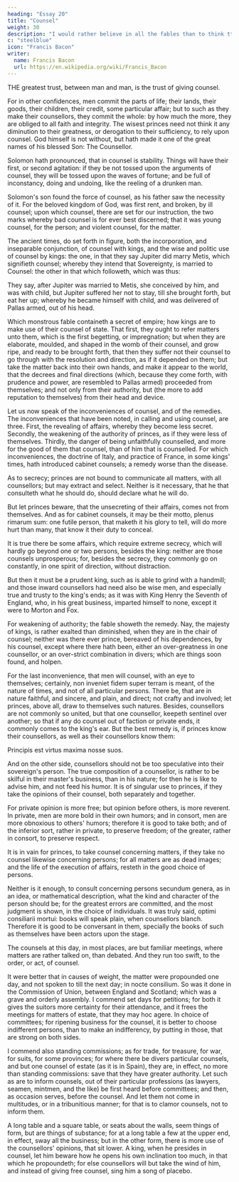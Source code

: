 ```yaml
---
heading: "Essay 20"
title: "Counsel"
weight: 30
description: "I would rather believe in all the fables than to think tthat this universal frame is without a mind"
c: "steelblue"
icon: "Francis Bacon"
writer:
  name: Francis Bacon
  url: https://en.wikipedia.org/wiki/Francis_Bacon
---
```




THE greatest trust, between man and man, is the trust of giving counsel. 

For in other confidences, men commit the parts of life; their lands, their goods, their children, their credit, some particular affair; but to such as they make their counsellors, they commit the whole: by how much the more, they are obliged to all faith and integrity. The wisest princes need not think it any diminution to their greatness, or derogation to their sufficiency, to rely upon counsel. God himself is not without, but hath made it one of the great names of his blessed Son: The Counsellor. 

Solomon hath pronounced, that in counsel is stability. Things will have their first, or second agitation: if they be not tossed upon the arguments of counsel, they will be tossed upon the waves of fortune; and be full of inconstancy, doing and undoing, like the reeling of a drunken man. 

Solomon's son found the force of counsel, as his father saw the necessity of it. For the beloved kingdom of God, was first rent, and broken, by ill counsel; upon which counsel, there are set for our instruction, the two marks whereby bad counsel is for ever best discerned; that it was young counsel, for the person; and violent counsel, for the matter.

The ancient times, do set forth in figure, both the incorporation, and inseparable conjunction, of counsel with kings, and the wise and politic use of counsel by kings: the one, in that they say Jupiter did marry Metis, which signifieth counsel; whereby they intend that Sovereignty, is married to Counsel: the other in that which followeth, which was thus: 

They say, after Jupiter was married to Metis, she conceived by him, and was with child, but Jupiter suffered her not to stay, till she brought forth, but eat her up; whereby he became himself with child, and was delivered of Pallas armed, out of his head. 

Which monstrous fable containeth a secret of empire; how kings are to make use of their counsel of state. That first, they ought to refer matters unto them, which is the first begetting, or impregnation; but when they are elaborate, moulded, and shaped in the womb of their counsel, and grow ripe, and ready to be brought forth, that then they suffer not their counsel to go through with the resolution and direction, as if it depended on them; but take the matter back into their own hands, and make it appear to the world, that the decrees and final directions (which, because they come forth, with prudence and power, are resembled to Pallas armed) proceeded from themselves; and not only from their authority, but (the more to add reputation to themselves) from their head and device.

Let us now speak of the inconveniences of counsel, and of the remedies. The inconveniences that have been noted, in calling and using counsel, are three. First, the revealing of affairs, whereby they become less secret. Secondly, the weakening of the authority of princes, as if they were less of themselves. Thirdly, the danger of being unfaithfully counselled, and more for the good of them that counsel, than of him that is counselled. For which inconveniences, the doctrine of Italy, and practice of France, in some kings' times, hath introduced cabinet counsels; a remedy worse than the disease.

As to secrecy; princes are not bound to communicate all matters, with all counsellors; but may extract and select. Neither is it necessary, that he that consulteth what he should do, should declare what he will do. 

But let princes beware, that the unsecreting of their affairs, comes not from themselves. And as for cabinet counsels, it may be their motto, plenus rimarum sum: one futile person, that maketh it his glory to tell, will do more hurt than many, that know it their duty to conceal. 

It is true there be some affairs, which require extreme secrecy, which will hardly go beyond one or two persons, besides the king: neither are those counsels unprosperous; for, besides the secrecy, they commonly go on constantly, in one spirit of direction, without distraction. 

But then it must be a prudent king, such as is able to grind with a handmill; and those inward counsellors had need also be wise men, and especially true and trusty to the king's ends; as it was with King Henry the Seventh of England, who, in his great business, imparted himself to none, except it were to Morton and Fox.

For weakening of authority; the fable showeth the remedy. Nay, the majesty of kings, is rather exalted than diminished, when they are in the chair of counsel; neither was there ever prince, bereaved of his dependences, by his counsel, except where there hath been, either an over-greatness in one counsellor, or an over-strict combination in divers; which are things soon found, and holpen.

For the last inconvenience, that men will counsel, with an eye to themselves; certainly, non inveniet fidem super terram is meant, of the nature of times, and not of all particular persons. There be, that are in nature faithful, and sincere, and plain, and direct; not crafty and involved; let princes, above all, draw to themselves such natures. Besides, counsellors are not commonly so united, but that one counsellor, keepeth sentinel over another; so that if any do counsel out of faction or private ends, it commonly comes to the king's ear. But the best remedy is, if princes know their counsellors, as well as their counsellors know them:

Principis est virtus maxima nosse suos.

And on the other side, counsellors should not be too speculative into their sovereign's person. The true composition of a counsellor, is rather to be skilful in their master's business, than in his nature; for then he is like to advise him, and not feed his humor. It is of singular use to princes, if they take the opinions of their counsel, both separately and together.

For private opinion is more free; but opinion before others, is more reverent. In private, men are more bold in their own humors; and in consort, men are more obnoxious to others' humors; therefore it is good to take both; and of the inferior sort, rather in private, to preserve freedom; of the greater, rather in consort, to preserve respect. 

It is in vain for princes, to take counsel concerning matters, if they take no counsel likewise concerning persons; for all matters are as dead images; and the life of the execution of affairs, resteth in the good choice of persons. 

Neither is it enough, to consult concerning persons secundum genera, as in an idea, or mathematical description, what the kind and character of the person should be; for the greatest errors are committed, and the most judgment is shown, in the choice of individuals. It was truly said, optimi consiliarii mortui: books will speak plain, when counsellors blanch. Therefore it is good to be conversant in them, specially the books of such as themselves have been actors upon the stage.

The counsels at this day, in most places, are but familiar meetings, where matters are rather talked on, than debated. And they run too swift, to the order, or act, of counsel. 

It were better that in causes of weight, the matter were propounded one day, and not spoken to till the next day; in nocte consilium. So was it done in the Commission of Union, between England and Scotland; which was a grave and orderly assembly. I commend set days for petitions; for both it gives the suitors more certainty for their attendance, and it frees the meetings for matters of estate, that they may hoc agere. In choice of committees; for ripening business for the counsel, it is better to choose indifferent persons, than to make an indifferency, by putting in those, that are strong on both sides. 

I commend also standing commissions; as for trade, for treasure, for war, for suits, for some provinces; for where there be divers particular counsels, and but one counsel of estate (as it is in Spain), they are, in effect, no more than standing commissions: save that they have greater authority. Let such as are to inform counsels, out of their particular professions (as lawyers, seamen, mintmen, and the like) be first heard before committees; and then, as occasion serves, before the counsel. And let them not come in multitudes, or in a tribunitious manner; for that is to clamor counsels, not to inform them. 

A long table and a square table, or seats about the walls, seem things of form, but are things of substance; for at a long table a few at the upper end, in effect, sway all the business; but in the other form, there is more use of the counsellors' opinions, that sit lower. A king, when he presides in counsel, let him beware how he opens his own inclination too much, in that which he propoundeth; for else counsellors will but take the wind of him, and instead of giving free counsel, sing him a song of placebo.




